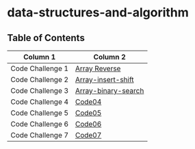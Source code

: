 # data-structures-and-algorithm

## Table of Contents

| Column 1  | Column 2  | 
| ---------------- | ---------------- | 
| Code Challenge 1  |[Array Reverse](./array-reverse/array-reverse.md)|
| Code Challenge 2  |[Array-insert-shift](./array-insert-shift/array-insert-shift.md)| 
| Code Challenge 3  |[Array-binary-search](./array-binary-search/array-binary-search.md)| 
| Code Challenge 4  |[Code04]()| 
| Code Challenge 5  |[Code05]()| 
| Code Challenge 6  |[Code06]()| 
| Code Challenge 7  |[Code07]()| 
